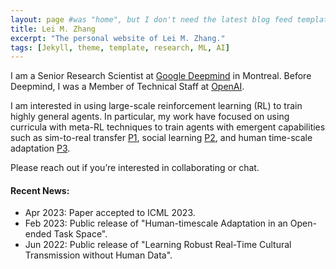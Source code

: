 ```yaml
---
layout: page #was "home", but I don't need the latest blog feed template on the homepage
title: Lei M. Zhang
excerpt: "The personal website of Lei M. Zhang."
tags: [Jekyll, theme, template, research, ML, AI]
---
```


I am a Senior Research Scientist at [Google Deepmind](https://deepmind.com/) in Montreal. Before Deepmind, I was a Member of Technical Staff at [OpenAI](https://openai.com).

I am interested in using large-scale reinforcement learning (RL) to train highly general agents. In particular, my work have focused on using curricula with meta-RL techniques to train agents with emergent capabilities such as sim-to-real transfer [P1](https://arxiv.org/pdf/1910.07113), social learning [P2](https://arxiv.org/pdf/2203.00715), and human time-scale adaptation [P3](https://arxiv.org/pdf/2301.07608).

Please reach out if you’re interested in collaborating or chat.

#### Recent News:
* Apr 2023: Paper accepted to ICML 2023.
* Feb 2023: Public release of "Human-timescale Adaptation in an Open-ended Task Space".
* Jun 2022: Public release of "Learning Robust Real-Time Cultural Transmission without Human Data".

<!--
<p class="rss-subscribe">Subscribe <a href="{{ "/feed.xml" | prepend: site.baseurl }}" target="_blank">via RSS</a>.</p>
-->
